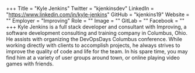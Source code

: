 +++
Title = "Kyle Jenkins"
Twitter = "kjenkinsdev"
LinkedIn = "https://www.linkedin.com/in/kyle-jenkins"
GitHub = "kjenkins19"
Website = ""
Employer = "Improving"
Role = ""
Image = ""
GitLab = ""
Facebook = ""
+++
Kyle Jenkins is a full stack developer and consultant with Improving, a software development consulting and training company in Columbus, Ohio. He assists with organizing the DevOpsDays Columbus conference. While working directly with clients to accomplish projects, he always strives to improve the quality of code and life for the team. In his spare time, you may find him at a variety of user groups around town, or online playing video games with friends.